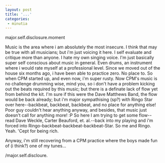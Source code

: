 ```yaml
---
layout: post
title: '...'
categories:
 - minutia
---
```


major.self.disclosure.moment

Music is the area where i am absolutely the most insecure. I think that may be true with all musicians; but i'm just voicing it here. I self evaluate and critique more than anyone. I hate my own singing voice. I'm just basically super self conscious about music in general. Even drums, an instrument where i would rate myself at a professional level. Since we moved out of the house six months ago, i have been able to practice zero. No place to. So when CPM started up, and even now, i'm super rusty. Now CPM's music is no challenge drumming wise, mind you, so i don't have a problem kicking out the beats required by this music; but there is a definate lack of flow yet from behind the kit. I'm sure if this were the Dave Matthews Band, the flow would be back already; but i'm major sympathising (sp?) with Ringo Star over here--backbeat, backbeat, backbeat, and no place for anything else! Poor guy couldn't hear anything anyway, and besides, that music just doesn't call for anything more! :P So here I am trying to get some flow--read Dave Weckle, Carter Beauford, et. al.--back into my playing and i'm forced into Ringo-backbeat-backbeat-backbeat-Star. So me and Ringo. Yeah. 'Cept for being rich.

Anyway, i'm still recovering from a CPM practice where the boys made fun of (i think?) one of my tunes...

/major.self.discloure.


